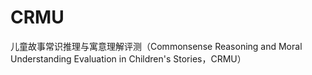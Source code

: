 # CRMU
儿童故事常识推理与寓意理解评测（Commonsense Reasoning and Moral Understanding Evaluation in Children's Stories，CRMU）
